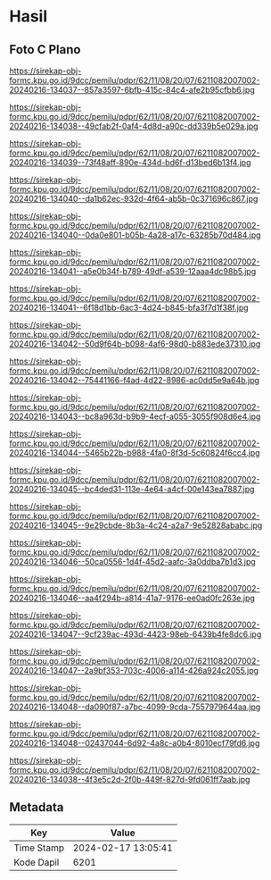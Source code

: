 # Hasil

## Foto C Plano

https://sirekap-obj-formc.kpu.go.id/9dcc/pemilu/pdpr/62/11/08/20/07/6211082007002-20240216-134037--857a3597-6bfb-415c-84c4-afe2b95cfbb6.jpg

https://sirekap-obj-formc.kpu.go.id/9dcc/pemilu/pdpr/62/11/08/20/07/6211082007002-20240216-134038--49cfab2f-0af4-4d8d-a90c-dd339b5e029a.jpg

https://sirekap-obj-formc.kpu.go.id/9dcc/pemilu/pdpr/62/11/08/20/07/6211082007002-20240216-134039--73f48aff-890e-434d-bd6f-d13bed6b13f4.jpg

https://sirekap-obj-formc.kpu.go.id/9dcc/pemilu/pdpr/62/11/08/20/07/6211082007002-20240216-134040--da1b62ec-932d-4f64-ab5b-0c371696c867.jpg

https://sirekap-obj-formc.kpu.go.id/9dcc/pemilu/pdpr/62/11/08/20/07/6211082007002-20240216-134040--0da0e801-b05b-4a28-a17c-63285b70d484.jpg

https://sirekap-obj-formc.kpu.go.id/9dcc/pemilu/pdpr/62/11/08/20/07/6211082007002-20240216-134041--a5e0b34f-b789-49df-a539-12aaa4dc98b5.jpg

https://sirekap-obj-formc.kpu.go.id/9dcc/pemilu/pdpr/62/11/08/20/07/6211082007002-20240216-134041--6f18d1bb-6ac3-4d24-b845-bfa3f7d1f38f.jpg

https://sirekap-obj-formc.kpu.go.id/9dcc/pemilu/pdpr/62/11/08/20/07/6211082007002-20240216-134042--50d9f64b-b098-4af6-98d0-b883ede37310.jpg

https://sirekap-obj-formc.kpu.go.id/9dcc/pemilu/pdpr/62/11/08/20/07/6211082007002-20240216-134042--75441166-f4ad-4d22-8986-ac0dd5e9a64b.jpg

https://sirekap-obj-formc.kpu.go.id/9dcc/pemilu/pdpr/62/11/08/20/07/6211082007002-20240216-134043--bc8a963d-b9b9-4ecf-a055-3055f908d6e4.jpg

https://sirekap-obj-formc.kpu.go.id/9dcc/pemilu/pdpr/62/11/08/20/07/6211082007002-20240216-134044--5465b22b-b988-4fa0-8f3d-5c60824f6cc4.jpg

https://sirekap-obj-formc.kpu.go.id/9dcc/pemilu/pdpr/62/11/08/20/07/6211082007002-20240216-134045--bc4ded31-113e-4e64-a4cf-00e143ea7887.jpg

https://sirekap-obj-formc.kpu.go.id/9dcc/pemilu/pdpr/62/11/08/20/07/6211082007002-20240216-134045--9e29cbde-8b3a-4c24-a2a7-9e52828ababc.jpg

https://sirekap-obj-formc.kpu.go.id/9dcc/pemilu/pdpr/62/11/08/20/07/6211082007002-20240216-134046--50ca0556-1d4f-45d2-aafc-3a0ddba7b1d3.jpg

https://sirekap-obj-formc.kpu.go.id/9dcc/pemilu/pdpr/62/11/08/20/07/6211082007002-20240216-134046--aa4f294b-a814-41a7-9176-ee0ad0fc263e.jpg

https://sirekap-obj-formc.kpu.go.id/9dcc/pemilu/pdpr/62/11/08/20/07/6211082007002-20240216-134047--9cf239ac-493d-4423-98eb-6439b4fe8dc6.jpg

https://sirekap-obj-formc.kpu.go.id/9dcc/pemilu/pdpr/62/11/08/20/07/6211082007002-20240216-134047--2a9bf353-703c-4006-a114-426a924c2055.jpg

https://sirekap-obj-formc.kpu.go.id/9dcc/pemilu/pdpr/62/11/08/20/07/6211082007002-20240216-134048--da090f87-a7bc-4099-9cda-7557979644aa.jpg

https://sirekap-obj-formc.kpu.go.id/9dcc/pemilu/pdpr/62/11/08/20/07/6211082007002-20240216-134048--02437044-6d92-4a8c-a0b4-8010ecf79fd6.jpg

https://sirekap-obj-formc.kpu.go.id/9dcc/pemilu/pdpr/62/11/08/20/07/6211082007002-20240216-134038--4f3e5c2d-2f0b-449f-827d-9fd061ff7aab.jpg


## Metadata

| Key        | Value               |
| ---------- | ------------------- |
| Time Stamp | 2024-02-17 13:05:41 |
| Kode Dapil | 6201                |



